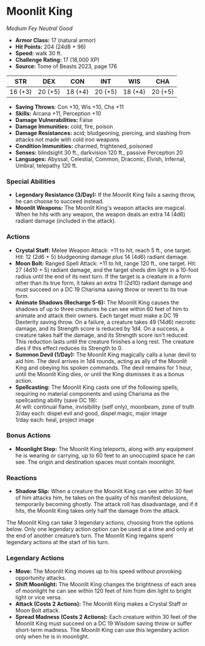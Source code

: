 # Moonlit King

*Medium* *Fey* *Neutral Good*

- **Armor Class:** 17 (natural armor)
- **Hit Points:** 204 (24d8 + 96)
- **Speed:** walk 30 ft.
- **Challenge Rating:** 17 (18,000 XP)
- **Source:** Tome of Beasts 2023, page 176

| STR | DEX | CON | INT | WIS | CHA |
| --- | --- | --- | --- | --- | --- |
| 16 (+3) | 20 (+5) | 18 (+4) | 20 (+5) | 18 (+4) | 20 (+5) |

- **Saving Throws**: Con +10, Wis +10, Cha +11
- **Skills:** Arcana +11, Perception +10
- **Damage Vulnerabilities:** False
- **Damage Immunities:** cold, fire, poison
- **Damage Resistances:** acid; bludgeoning, piercing, and slashing from attacks not made with cold iron weapons
- **Condition Immunities:** charmed, frightened, poisoned
- **Senses:** blindsight 30 ft., darkvision 120 ft., passive Perception 20
- **Languages:** Abyssal, Celestial, Common, Draconic, Elvish, Infernal, Umbral, telepathy 120 ft.

### Special Abilities

- **Legendary Resistance (3/Day):** If the Moonlit King fails a saving throw, he can choose to succeed instead.
- **Moonlit Weapons:** The Moonlit King's weapon attacks are magical. When he hits with any weapon, the weapon deals an extra 14 (4d6) radiant damage (included in the attack).

### Actions

- **Crystal Staff:** Melee Weapon Attack: +11 to hit, reach 5 ft., one target. Hit: 12 (2d6 + 5) bludgeoning damage plus 14 (4d6) radiant damage.
- **Moon Bolt:** Ranged Spell Attack: +11 to hit, range 120 ft., one target. Hit: 27 (4d10 + 5) radiant damage, and the target sheds dim light in a 10-foot radius until the end of its next turn. If the target is a creature in a form other than its true form, it takes an extra 11 (2d10) radiant damage and must succeed on a DC 19 Charisma saving throw or revert to its true form.
- **Animate Shadows (Recharge 5-6):** The Moonlit King causes the shadows of up to three creatures he can see within 60 feet of him to animate and attack their owners. Each target must make a DC 19 Dexterity saving throw. On a failure, a creature takes 49 (14d6) necrotic damage, and its Strength score is reduced by 1d4. On a success, a creature takes half the damage, and its Strength score isn't reduced. This reduction lasts until the creature finishes a long rest. The creature dies if this effect reduces its Strength to 0.
- **Summon Devil (1/Day):** The Moonlit King magically calls a lunar devil to aid him. The devil arrives in 1d4 rounds, acting as ally of the Moonlit King and obeying his spoken commands. The devil remains for 1 hour, until the Moonlit King dies, or until the King dismisses it as a bonus action.
- **Spellcasting:** The Moonlit King casts one of the following spells, requiring no material components and using Charisma as the spellcasting ability (save DC 19):<br>At will: continual flame, invisibility (self only), moonbeam, zone of truth<br>3/day each: dispel evil and good, dispel magic, major image<br>1/day each: heal, project image

### Bonus Actions

- **Moonlight Step:** The Moonlit King teleports, along with any equipment he is wearing or carrying, up to 60 feet to an unoccupied space he can see. The origin and destination spaces must contain moonlight.

### Reactions

- **Shadow Slip:** When a creature the Moonlit King can see within 30 feet of him attacks him, he takes on the quality of his manifest delusions, temporarily becoming ghostly. The attack roll has disadvantage, and if it hits, the Moonlit King takes only half the damage from the attack.

The Moonlit King can take 3 legendary actions, choosing from the options below. Only one legendary action option can be used at a time and only at the end of another creature’s turn. The Moonlit King regains spent legendary actions at the start of his turn.

### Legendary Actions

- **Move:** The Moonlit King moves up to his speed without provoking opportunity attacks.
- **Shift Moonlight:** The Moonlit King changes the brightness of each area of moonlight he can see within 120 feet of him from dim light to bright light or vice versa.
- **Attack (Costs 2 Actions):** The Moonlit King makes a Crystal Staff or Moon Bolt attack.
- **Spread Madness (Costs 2 Actions):** Each creature within 30 feet of the Moonlit King must succeed on a DC 19 Wisdom saving throw or suffer short-term madness. The Moonlit King can use this legendary action only when he is in moonlight.
